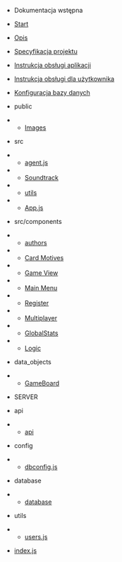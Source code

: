 - Dokumentacja wstępna

- [Start](/)
- [Opis](opis.md "Opis gry Klondike")
- [Specyfikacja projektu](specification.md)
- [Instrukcja obsługi aplikacji](instrukcjaklient.md)
- [Instrukcja obsługi dla użytkownika](instrukcjauzytkownika.md)
- [Konfiguracja bazy danych](mysql.md)

- public

- - [Images](images.md)

- src

- - [agent.js](agent.md)
- - [Soundtrack](soundtrack.md)
- - [utils](utilsclient.md)
- - [App.js](clientapp.md)

- src/components
- - [authors](authors.md)
- - [Card Motives](cardmotives.md)
- - [Game View](gameview.md)
- - [Main Menu](mainmenu.md)
- - [Register](register.md)
- - [Multiplayer](multiplayer.md)
- - [GlobalStats](GlobalStats.md)
- - [Logic](Logic.md)

- data_objects

- - [GameBoard](game_board.md)

- SERVER

- api
- - [api](api.md)
- config
- - [dbconfig.js](dbconfig.md)
- database
- - [database](database.md)
- utils
- - [users.js](utils.md)
- [index.js](serverindex.md)
